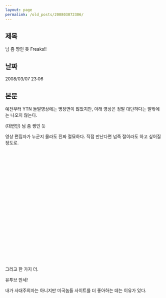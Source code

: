 ```yaml
---
layout: page
permalink: /old_posts/200803072306/
---
```


## 제목
님 좀 짱인 듯 Freaks!!

## 날짜
2008/03/07 23:06

## 본문
예전부터 YTN 돌발영상에는 명장면이 많았지만, 아래 영상은 정말 대단하다는 말밖에는 나오지 않는다.

(대변인) 님 좀 짱인 듯

영상 편집자가 누군지 몰라도 진짜 절묘하다. 직접 만난다면 넙죽 절이라도 하고 싶어질 정도로.

<object height="355" width="425"><embed height="355" src="http://www.youtube.com/v/hM_ir0Xk6mw&amp;rel=1&amp;border=0" type="application/x-shockwave-flash" width="425" wmode="transparent"/></object>

그리고 한 가지 더. 

유투브 만세!

내가 사대주의자는 아니지만 미국놈들 사이트를 더 좋아하는 데는 이유가 있다.